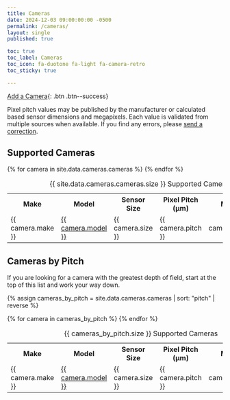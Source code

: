 ```yaml
---
title: Cameras
date: 2024-12-03 09:00:00:00 -0500
permalink: /cameras/
layout: single
published: true

toc: true
toc_label: Cameras
toc_icon: fa-duotone fa-light fa-camera-retro
toc_sticky: true

---
```


<a href="mailto:diff@590.mozmail.com?subject=diffraction.cAm Add a Camera"><i class="fa-duotone fa-light fa-camera-viewfinder"></i> Add a Camera</a>{: .btn .btn--success}

Pixel pitch values may be published by the manufacturer or calculated based sensor dimensions and megapixels. Each value is validated from multiple sources when available. If you find any errors, please <a href="mailto:diff@590.mozmail.com?subject=diffraction.cAm Correction">send a correction</a>.

## Supported Cameras

<table id="supported-cameras">
<caption>{{ site.data.cameras.cameras.size }} Supported Cameras</caption>
<tr>
  <th>Make</th>
  <th>Model</th>
  <th>Sensor Size</th>
  <th>Pixel Pitch (μm)</th>
  <th>Megapixels</th>
</tr>
{% for camera in site.data.cameras.cameras %}
<tr>
  <td>{{ camera.make }}</td>
  <td><a href="/?camera={{ camera.make }} {{ camera.model }}">{{ camera.model }}</a></td>
  <td>{{ camera.size }}</td>
  <td>{{ camera.pitch }}</td>
  <td style="text-align: right;">{{ camera.megapixels }}</td>
</tr>
{% endfor %}
</table>

## Cameras by Pitch

If you are looking for a camera with the greatest depth of field, start at the top of this list and work your way down.

{% assign cameras_by_pitch = site.data.cameras.cameras | sort: "pitch" | reverse %}

<table id="cameras-by-pitch">
<caption>{{ cameras_by_pitch.size }} Supported Cameras</caption>
<tr>
  <th>Make</th>
  <th>Model</th>
  <th>Sensor Size</th>
  <th>Pixel Pitch (μm)</th>
  <th>Megapixels</th>
</tr>
{% for camera in cameras_by_pitch %}
<tr>
  <td>{{ camera.make }}</td>
  <td><a href="/?camera={{ camera.make }} {{ camera.model }}">{{ camera.model }}</a></td>
  <td>{{ camera.size }}</td>
  <td>{{ camera.pitch }}</td>
  <td style="text-align: right;">{{ camera.megapixels }}</td>
</tr>
{% endfor %}
</table>
